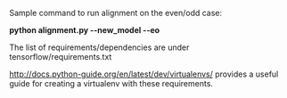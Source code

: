

Sample command to run alignment on the even/odd case:

**python alignment.py --new_model --eo**

The list of requirements/dependencies are under tensorflow/requirements.txt 

http://docs.python-guide.org/en/latest/dev/virtualenvs/ provides a useful guide for creating a virtualenv with these requirements. 